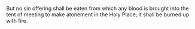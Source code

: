 But no sin offering shall be eaten from which any blood is brought into the tent of meeting to make atonement in the Holy Place; it shall be burned up with fire.
